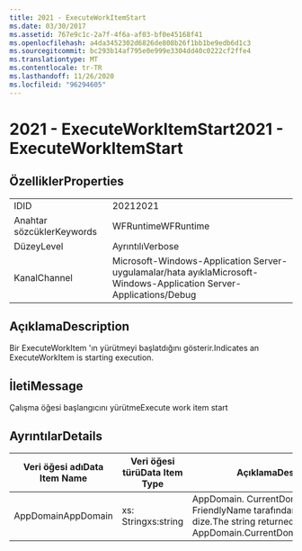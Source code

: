 ```yaml
---
title: 2021 - ExecuteWorkItemStart
ms.date: 03/30/2017
ms.assetid: 767e9c1c-2a7f-4f6a-af03-bf0e45168f41
ms.openlocfilehash: a4da3452302d6826de808b26f1bb1be9edb6d1c3
ms.sourcegitcommit: bc293b14af795e0e999e3304dd40c0222cf2ffe4
ms.translationtype: MT
ms.contentlocale: tr-TR
ms.lasthandoff: 11/26/2020
ms.locfileid: "96294605"
---
```

# <a name="2021---executeworkitemstart"></a><span data-ttu-id="3efa3-102">2021 - ExecuteWorkItemStart</span><span class="sxs-lookup"><span data-stu-id="3efa3-102">2021 - ExecuteWorkItemStart</span></span>

## <a name="properties"></a><span data-ttu-id="3efa3-103">Özellikler</span><span class="sxs-lookup"><span data-stu-id="3efa3-103">Properties</span></span>  
  
|||  
|-|-|  
|<span data-ttu-id="3efa3-104">ID</span><span class="sxs-lookup"><span data-stu-id="3efa3-104">ID</span></span>|<span data-ttu-id="3efa3-105">2021</span><span class="sxs-lookup"><span data-stu-id="3efa3-105">2021</span></span>|  
|<span data-ttu-id="3efa3-106">Anahtar sözcükler</span><span class="sxs-lookup"><span data-stu-id="3efa3-106">Keywords</span></span>|<span data-ttu-id="3efa3-107">WFRuntime</span><span class="sxs-lookup"><span data-stu-id="3efa3-107">WFRuntime</span></span>|  
|<span data-ttu-id="3efa3-108">Düzey</span><span class="sxs-lookup"><span data-stu-id="3efa3-108">Level</span></span>|<span data-ttu-id="3efa3-109">Ayrıntılı</span><span class="sxs-lookup"><span data-stu-id="3efa3-109">Verbose</span></span>|  
|<span data-ttu-id="3efa3-110">Kanal</span><span class="sxs-lookup"><span data-stu-id="3efa3-110">Channel</span></span>|<span data-ttu-id="3efa3-111">Microsoft-Windows-Application Server-uygulamalar/hata ayıkla</span><span class="sxs-lookup"><span data-stu-id="3efa3-111">Microsoft-Windows-Application Server-Applications/Debug</span></span>|  
  
## <a name="description"></a><span data-ttu-id="3efa3-112">Açıklama</span><span class="sxs-lookup"><span data-stu-id="3efa3-112">Description</span></span>  

 <span data-ttu-id="3efa3-113">Bir ExecuteWorkItem 'ın yürütmeyi başlatdığını gösterir.</span><span class="sxs-lookup"><span data-stu-id="3efa3-113">Indicates an ExecuteWorkItem is starting execution.</span></span>  
  
## <a name="message"></a><span data-ttu-id="3efa3-114">İleti</span><span class="sxs-lookup"><span data-stu-id="3efa3-114">Message</span></span>  

 <span data-ttu-id="3efa3-115">Çalışma öğesi başlangıcını yürütme</span><span class="sxs-lookup"><span data-stu-id="3efa3-115">Execute work item start</span></span>  
  
## <a name="details"></a><span data-ttu-id="3efa3-116">Ayrıntılar</span><span class="sxs-lookup"><span data-stu-id="3efa3-116">Details</span></span>  
  
|<span data-ttu-id="3efa3-117">Veri öğesi adı</span><span class="sxs-lookup"><span data-stu-id="3efa3-117">Data Item Name</span></span>|<span data-ttu-id="3efa3-118">Veri öğesi türü</span><span class="sxs-lookup"><span data-stu-id="3efa3-118">Data Item Type</span></span>|<span data-ttu-id="3efa3-119">Açıklama</span><span class="sxs-lookup"><span data-stu-id="3efa3-119">Description</span></span>|  
|--------------------|--------------------|-----------------|  
|<span data-ttu-id="3efa3-120">AppDomain</span><span class="sxs-lookup"><span data-stu-id="3efa3-120">AppDomain</span></span>|<span data-ttu-id="3efa3-121">xs: String</span><span class="sxs-lookup"><span data-stu-id="3efa3-121">xs:string</span></span>|<span data-ttu-id="3efa3-122">AppDomain. CurrentDomain. FriendlyName tarafından döndürülen dize.</span><span class="sxs-lookup"><span data-stu-id="3efa3-122">The string returned by AppDomain.CurrentDomain.FriendlyName.</span></span>|
